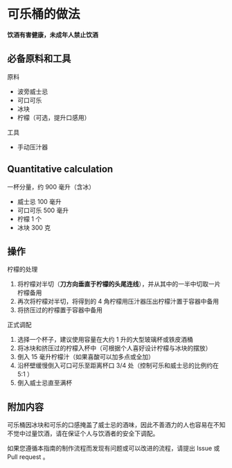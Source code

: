 # 可乐桶的做法

**饮酒有害健康，未成年人禁止饮酒**

## 必备原料和工具

原料

- 波旁威士忌
- 可口可乐
- 冰块
- 柠檬（可选，提升口感用）

工具

- 手动压汁器

## Quantitative calculation

一杯分量，约 900 毫升（含冰）

- 威士忌 100 毫升
- 可口可乐 500 毫升
- 柠檬 1 个
- 冰块 300 克

## 操作

柠檬的处理

1. 将柠檬对半切（**刀方向垂直于柠檬的头尾连线**），并从其中的一半中切取一片柠檬备用
2. 再次将柠檬对半切，将得到的 4 角柠檬用压汁器压出柠檬汁置于容器中备用
3. 将挤压过的柠檬置于容器中备用

正式调配

1. 选择一个杯子，建议使用容量在大约 1 升的大型玻璃杯或铁皮酒桶
2. 将冰块和挤压过的柠檬入杯中（可根据个人喜好设计柠檬与冰块的摆放）
3. 倒入 15 毫升柠檬汁（如果喜酸可以加多点或全加）
4. 沿杯壁缓慢倒入可口可乐至距离杯口 3/4 处（控制可乐和威士忌的比例约在 5:1 ）
5. 倒入威士忌直至满杯

## 附加内容

可乐桶因冰块和可乐的口感掩盖了威士忌的酒味，因此不善酒力的人也容易在不知不觉中过量饮酒，请在保证个人与饮酒者的安全下调配。

如果您遵循本指南的制作流程而发现有问题或可以改进的流程，请提出 Issue 或 Pull request 。
